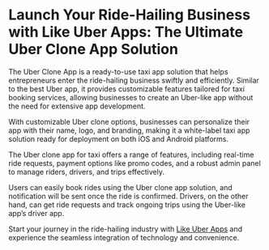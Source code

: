 <h1>Launch Your Ride-Hailing Business with Like Uber Apps: The Ultimate Uber Clone App Solution</h1>

The Uber Clone App is a ready-to-use taxi app solution that helps entrepreneurs enter the ride-hailing business swiftly and efficiently. Similar to the best Uber app, it provides customizable features tailored for taxi booking services, allowing businesses to create an Uber-like app without the need for extensive app development.

With customizable Uber clone options, businesses can personalize their app with their name, logo, and branding, making it a white-label taxi app solution ready for deployment on both iOS and Android platforms.

The Uber clone app for taxi offers a range of features, including real-time ride requests, payment options like promo codes, and a robust admin panel to manage riders, drivers, and trips effectively.

Users can easily book rides using the Uber clone app solution, and notification will be sent once the ride is confirmed. Drivers, on the other hand, can get ride requests and track ongoing trips using the Uber-like app’s driver app.

Start your journey in the ride-hailing industry with <a href="https://miracuves.com/product/uber-clone-app/">Like Uber Apps</a>
  and experience the seamless integration of technology and convenience.







